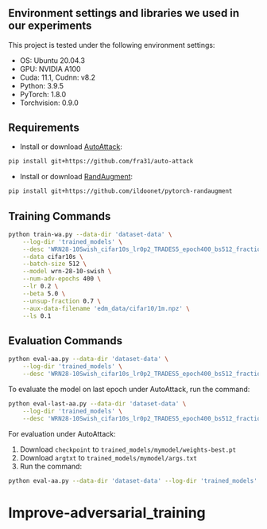 #

## Environment settings and libraries we used in our experiments

This project is tested under the following environment settings:

- OS: Ubuntu 20.04.3
- GPU: NVIDIA A100
- Cuda: 11.1, Cudnn: v8.2
- Python: 3.9.5
- PyTorch: 1.8.0
- Torchvision: 0.9.0

## Requirements

- Install or download [AutoAttack](https://github.com/fra31/auto-attack):

```.bash
pip install git+https://github.com/fra31/auto-attack
```

- Install or download [RandAugment](https://github.com/ildoonet/pytorch-randaugment):

```.bash
pip install git+https://github.com/ildoonet/pytorch-randaugment
```

## Training Commands

```.bash
python train-wa.py --data-dir 'dataset-data' \
    --log-dir 'trained_models' \
    --desc 'WRN28-10Swish_cifar10s_lr0p2_TRADES5_epoch400_bs512_fraction0p7_ls0p1' \
    --data cifar10s \
    --batch-size 512 \
    --model wrn-28-10-swish \
    --num-adv-epochs 400 \
    --lr 0.2 \
    --beta 5.0 \
    --unsup-fraction 0.7 \
    --aux-data-filename 'edm_data/cifar10/1m.npz' \
    --ls 0.1
```

## Evaluation Commands

```.bash
python eval-aa.py --data-dir 'dataset-data' \
    --log-dir 'trained_models' \
    --desc 'WRN28-10Swish_cifar10s_lr0p2_TRADES5_epoch400_bs512_fraction0p7_ls0p1'
```

To evaluate the model on last epoch under AutoAttack, run the command:

```.bash
python eval-last-aa.py --data-dir 'dataset-data' \
    --log-dir 'trained_models' \
    --desc 'WRN28-10Swish_cifar10s_lr0p2_TRADES5_epoch400_bs512_fraction0p7_ls0p1'
```

For evaluation under AutoAttack:

1. Download `checkpoint` to `trained_models/mymodel/weights-best.pt`
2. Download `argtxt` to `trained_models/mymodel/args.txt`
3. Run the command:

```.bash
python eval-aa.py --data-dir 'dataset-data' --log-dir 'trained_models' --desc 'mymodel'
```

# Improve-adversarial_training
